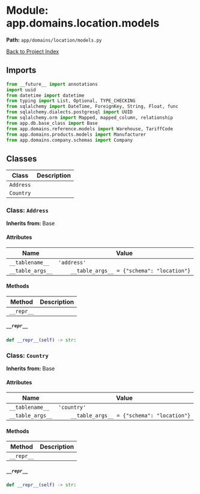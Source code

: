 # Module: app.domains.location.models

**Path:** `app/domains/location/models.py`

[Back to Project Index](../../../../index.md)

## Imports
```python
from __future__ import annotations
import uuid
from datetime import datetime
from typing import List, Optional, TYPE_CHECKING
from sqlalchemy import DateTime, ForeignKey, String, Float, func
from sqlalchemy.dialects.postgresql import UUID
from sqlalchemy.orm import Mapped, mapped_column, relationship
from app.db.base_class import Base
from app.domains.reference.models import Warehouse, TariffCode
from app.domains.products.models import Manufacturer
from app.domains.company.schemas import Company
```

## Classes

| Class | Description |
| --- | --- |
| `Address` |  |
| `Country` |  |

### Class: `Address`
**Inherits from:** Base

#### Attributes

| Name | Value |
| --- | --- |
| `__tablename__` | `'address'` |
| `__table_args__` | `    __table_args__ = {"schema": "location"}` |

#### Methods

| Method | Description |
| --- | --- |
| `__repr__` |  |

##### `__repr__`
```python
def __repr__(self) -> str:
```

### Class: `Country`
**Inherits from:** Base

#### Attributes

| Name | Value |
| --- | --- |
| `__tablename__` | `'country'` |
| `__table_args__` | `    __table_args__ = {"schema": "location"}` |

#### Methods

| Method | Description |
| --- | --- |
| `__repr__` |  |

##### `__repr__`
```python
def __repr__(self) -> str:
```
